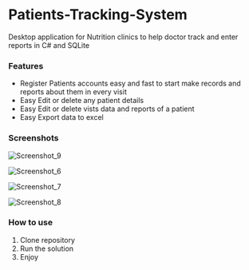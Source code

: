 # Patients-Tracking-System
Desktop application for Nutrition clinics to help doctor track and enter reports in C# and SQLite
<h3>Features</h3>
<ul>
<li>Register Patients accounts easy and fast to start make records and reports about them in every visit </li>
<li>Easy Edit or delete any patient details</li>
<li>Easy Edit or delete vists data and reports of a patient</li>
<li>Easy Export data to excel</li>
</ul>

<h3>Screenshots</h3>

![Screenshot_9](https://user-images.githubusercontent.com/106455281/228359372-a1cfc88a-3551-480c-b4d1-8500e1103705.jpg)

![Screenshot_6](https://user-images.githubusercontent.com/106455281/228359433-ede45cd6-1c99-4368-b072-2724f755b4a0.jpg)

![Screenshot_7](https://user-images.githubusercontent.com/106455281/228359508-ccf0cbad-ab37-4eaf-840c-6e72a3c10756.jpg)

![Screenshot_8](https://user-images.githubusercontent.com/106455281/228359532-a0f0b026-e32b-42f7-9711-af30a216cd68.jpg)

<h3>How to use</h3>
<ol>
<li>Clone repository</li>
<li>Run the solution</li>
<li>Enjoy</li>
</ol>

